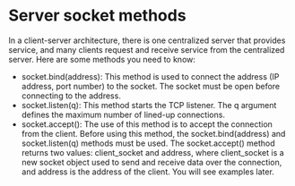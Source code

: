 # Server socket methods

In a client-server architecture, there is one centralized server that provides service, 
and many clients request and receive service from the centralized server. Here are some methods you need to know:

* socket.bind(address): This method is used to connect the address (IP address, port number) to the socket. 
The socket must be open before connecting to the address.
* socket.listen(q): This method starts the TCP listener. The q argument defines the maximum number of lined-up connections.
* socket.accept(): The use of this method is to accept the connection from the client. Before using this method, 
the socket.bind(address) and socket.listen(q) methods must be used. The socket.accept() method returns two values:
client_socket and address, where client_socket is a new socket object used to send and receive data over the connection, 
and address is the address of the client. You will see examples later.
